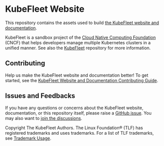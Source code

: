 # KubeFleet Website

This repository contains the assets used to build [the KubeFleet website and documentation](https://kubefleet.dev). 

KubeFleet is a sandbox project of the [Cloud Native Computing Foundation](https://cncf.io/) (CNCF) that helps developers manage multiple Kubernetes clusters in a unified manner. See also the [KubeFleet](https://github.com/kubefleet-dev/kubefleet) repository for more information.

## Contributing

Help us make the KubeFleet website and documentation better! To get started, see the [KubeFleet Website and Documentation Contributing Guide](CONTRIBUTING.md).

## Issues and Feedbacks

If you have any questions or concerns about the KubeFleet website, documentation, or this repository itself, please raise a [GitHub issue](https://github.com/kubefleet-dev/website/issues). You may also want to [join the discussions](https://github.com/kubefleet-dev/website/discussions).


Copyright The KubeFleet Authors.
The Linux Foundation® (TLF) has registered trademarks and uses trademarks. For a list of TLF trademarks, see [Trademark Usage](https://www.linuxfoundation.org/trademark-usage/).
